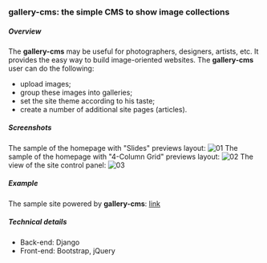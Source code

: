 ### **gallery-cms**: the simple CMS to show image collections

##### Overview
The **gallery-cms** may be useful for photographers, designers, artists, etc.
It provides the easy way to build image-oriented websites.
The **gallery-cms** user can do the following:
- upload images;
- group these images into galleries;
- set the site theme according to his taste;
- create a number of additional site pages (articles).

##### Screenshots
The sample of the homepage with "Slides" previews layout:
![01](http://5642.pythonanywhere.com/media/images/01.png)
The sample of the homepage with "4-Column Grid" previews layout:
![02](http://5642.pythonanywhere.com/media/images/04.png)
The view of the site control panel:
![03](http://5642.pythonanywhere.com/media/images/07.png)

##### Example
The sample site powered by **gallery-cms**: [link](http://5642.pythonanywhere.com)

##### Technical details
- Back-end:  Django
- Front-end: Bootstrap, jQuery
